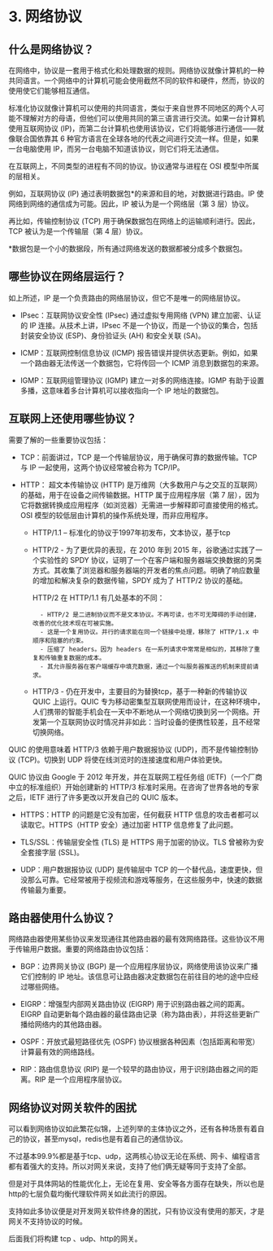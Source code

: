 # 3. 网络协议

## 什么是网络协议？
在网络中，协议是一套用于格式化和处理数据的规则。网络协议就像计算机的一种共同语言。一个网络中的计算机可能会使用截然不同的软件和硬件，然而，协议的使用使它们能够相互通信。

标准化协议就像计算机可以使用的共同语言，类似于来自世界不同地区的两个人可能不理解对方的母语，但他们可以使用共同的第三语言进行交流。如果一台计算机使用互联网协议 (IP)，而第二台计算机也使用该协议，它们将能够进行通信——就像联合国依靠其 6 种官方语言在全球各地的代表之间进行交流一样。但是，如果一台电脑使用 IP，而另一台电脑不知道该协议，则它们将无法通信。

在互联网上，不同类型的进程有不同的协议。协议通常与进程在 OSI 模型中所属的层相关。

例如，互联网协议 (IP) 通过表明数据包*的来源和目的地，对数据进行路由。IP 使网络到网络的通信成为可能。因此，IP 被认为是一个网络层（第 3 层）协议。

再比如，传输控制协议 (TCP) 用于确保数据包在网络上的运输顺利进行。因此，TCP 被认为是一个传输层（第 4 层）协议。

*数据包是一个小的数据段，所有通过网络发送的数据都被分成多个数据包。

## 哪些协议在网络层运行？
如上所述，IP 是一个负责路由的网络层协议，但它不是唯一的网络层协议。

- IPsec：互联网协议安全性 (IPsec) 通过虚拟专用网络 (VPN) 建立加密、认证的 IP 连接。从技术上讲，IPsec 不是一个协议，而是一个协议的集合，包括封装安全协议 (ESP)、身份验证头 (AH) 和安全关联 (SA)。

- ICMP：互联网控制信息协议 (ICMP) 报告错误并提供状态更新。例如，如果一个路由器无法传送一个数据包，它将传回一个 ICMP 消息到数据包的来源。

- IGMP：互联网组管理协议 (IGMP) 建立一对多的网络连接。IGMP 有助于设置多播，这意味着多台计算机可以接收指向一个 IP 地址的数据包。

## 互联网上还使用哪些协议？
需要了解的一些重要协议包括：

- TCP：前面讲过，TCP 是一个传输层协议，用于确保可靠的数据传输。TCP 与 IP 一起使用，这两个协议经常被合称为 TCP/IP。

- HTTP： 超文本传输协议 (HTTP) 是万维网（大多数用户与之交互的互联网）的基础，用于在设备之间传输数据。HTTP 属于应用程序层（第 7 层），因为它将数据转换成应用程序（如浏览器）无需进一步解释即可直接使用的格式。OSI 模型的较低层由计算机的操作系统处理，而非应用程序。

    - HTTP/1.1 – 标准化的协议于1997年初发布，文本协议，基于tcp
    - HTTP/2 - 为了更优异的表现，在 2010 年到 2015 年，谷歌通过实践了一个实验性的 SPDY 协议，证明了一个在客户端和服务器端交换数据的另类方式。其收集了浏览器和服务器端的开发者的焦点问题。明确了响应数量的增加和解决复杂的数据传输，SPDY 成为了 HTTP/2 协议的基础。
  
        HTTP/2 在 HTTP/1.1 有几处基本的不同：

            - HTTP/2 是二进制协议而不是文本协议。不再可读，也不可无障碍的手动创建，改善的优化技术现在可被实施。
            - 这是一个复用协议。并行的请求能在同一个链接中处理，移除了 HTTP/1.x 中顺序和阻塞的约束。
            - 压缩了 headers。因为 headers 在一系列请求中常常是相似的，其移除了重复和传输重复数据的成本。
            - 其允许服务器在客户端缓存中填充数据，通过一个叫服务器推送的机制来提前请求。
    - HTTP/3 - 仍在开发中，主要目的为替换tcp，基于一种新的传输协议 QUIC 上运行。QUIC 专为移动密集型互联网使用而设计，在这种环境中，人们携带的智能手机会在一天中不断地从一个网络切换到另一个网络。开发第一个互联网协议时情况并非如此：当时设备的便携性较差，且不经常切换网络。

QUIC 的使用意味着 HTTP/3 依赖于用户数据报协议 (UDP)，而不是传输控制协议 (TCP)。切换到 UDP 将使在线浏览时的连接速度和用户体验更快。

QUIC 协议由 Google 于 2012 年开发，并在互联网工程任务组 (IETF)（一个厂商中立的标准组织）开始创建新的 HTTP/3 标准时采用。在咨询了世界各地的专家之后，IETF 进行了许多更改以开发自己的 QUIC 版本。

- HTTPS：HTTP 的问题是它没有加密，任何截获 HTTP 信息的攻击者都可以读取它。HTTPS（HTTP 安全）通过加密 HTTP 信息修复了此问题。

- TLS/SSL：传输层安全性 (TLS) 是 HTTPS 用于加密的协议。TLS 曾被称为安全套接字层 (SSL)。

- UDP：用户数据报协议 (UDP) 是传输层中 TCP 的一个替代品，速度更快，但没那么可靠。它经常被用于视频流和游戏等服务，在这些服务中，快速的数据传输最为重要。

## 路由器使用什么协议？
网络路由器使用某些协议来发现通往其他路由器的最有效网络路径。这些协议不用于传输用户数据。重要的网络路由协议包括：

- BGP：边界网关协议 (BGP) 是一个应用程序层协议，网络使用该协议来广播它们控制的 IP 地址。该信息可让路由器决定数据包在前往目的地的途中应经过哪些网络。

- EIGRP：增强型内部网关路由协议 (EIGRP) 用于识别路由器之间的距离。EIGRP 自动更新每个路由器的最佳路由记录（称为路由表），并将这些更新广播给网络内的其他路由器。

- OSPF：开放式最短路径优先 (OSPF) 协议根据各种因素（包括距离和带宽）计算最有效的网络路线。

- RIP：路由信息协议 (RIP) 是一个较早的路由协议，用于识别路由器之间的距离。RIP 是一个应用程序层协议。

## 网络协议对网关软件的困扰

可以看到网络协议如此繁花似锦，上述列举的主体协议之外，还有各种场景有着自己的协议，甚至mysql，redis也是有着自己的通信协议。

不过基本99.9%都是基于tcp、udp，这两核心协议无论在系统、网卡、编程语言都有着强大的支持。所以对网关来说，支持了他们俩无疑等同于支持了全部。

但是对于具体网站的性能优化上，无论在复用、安全等各方面存在缺失，所以也是http的七层负载均衡代理软件网关如此流行的原因。

支持如此多协议便是对开发网关软件终身的困扰，只有协议没有使用的那天，才是网关不支持协议的时候。

后面我们将构建 tcp 、udp、http的网关。